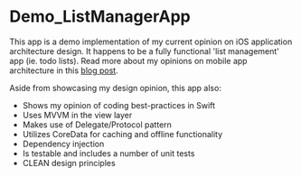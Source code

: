 # Demo_ListManagerApp

This app is a demo implementation of my current opinion on iOS application architecture design. It happens to be a fully functional 'list management' app (ie. todo lists). Read more about my opinions on mobile app architecture in this <a href="https://medium.com/@marcelofarjalla/an-ios-full-stack-architecture-5f3ef243407e?source=friends_link&sk=3d8ee2f8318bbbb42a993ad919cf08d4">blog post</a>. 

Aside from showcasing my design opinion, this app also:
- Shows my opinion of coding best-practices in Swift
- Uses MVVM in the view layer
- Makes use of Delegate/Protocol pattern
- Utilizes CoreData for caching and offline functionality
- Dependency injection
- Is testable and includes a number of unit tests
- CLEAN design principles

